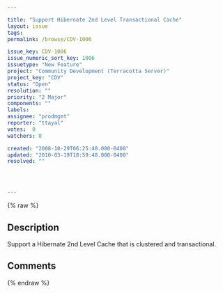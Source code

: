 ```yaml
---

title: "Support Hibernate 2nd Level Transactional Cache"
layout: issue
tags: 
permalink: /browse/CDV-1006

issue_key: CDV-1006
issue_numeric_sort_key: 1006
issuetype: "New Feature"
project: "Community Development (Terracotta Server)"
project_key: "CDV"
status: "Open"
resolution: ""
priority: "2 Major"
components: ""
labels: 
assignee: "prodmgmt"
reporter: "ttayal"
votes:  0
watchers: 0

created: "2008-10-29T06:25:40.000-0400"
updated: "2010-03-19T18:59:48.000-0400"
resolved: ""




---
```


{% raw %}

## Description

<div markdown="1" class="description">

Support a Hibernate 2nd Level Cache that is clustered and transactional.

</div>

## Comments



{% endraw %}
